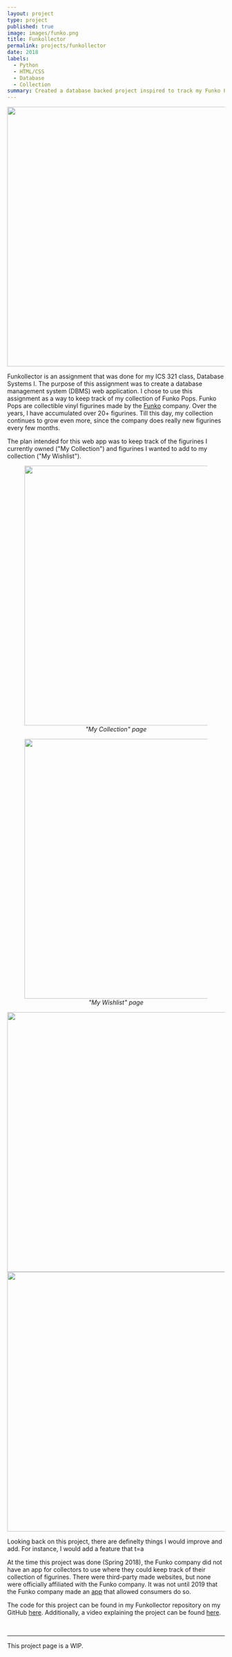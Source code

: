 ```yaml
---
layout: project
type: project
published: true
image: images/funko.png
title: Funkollector
permalink: projects/funkollector
date: 2018
labels:
  - Python
  - HTML/CSS
  - Database
  - Collection
summary: Created a database backed project inspired to track my Funko Pop collection.
---
```


<center>
<div class="ui images"><img src="../images/screenshots-funkollector/homepage.png" width="600px"></div>
</center>

Funkollector is an assignment that was done for my ICS 321 class, Database Systems I. The purpose of this assignment was to create a database management system (DBMS) web application. I chose to use this assignment as a way to keep track of my collection of Funko Pops. Funko Pops are collectible vinyl figurines made by the [Funko](https://www.funko.com/) company. Over the years, I have accumulated over 20+ figurines. Till this day, my collection continues to grow even more, since the company does really new figurines every few months. 

The plan intended for this web app was to keep track of the figurines I currently owned ("My Collection") and figurines I wanted to add to my collection ("My Wishlist").

<center>
  <figure>
    <div class="ui images"><img src="../images/screenshots-funkollector/mycollectionpage.png" width="600px"></div>
    <i>"My Collection" page</i>
  </figure>
</center>

<center>
  <figure>
    <div class="ui images"><img src="../images/screenshots-funkollector/mywishlistpage.png" width="600px"></div>
    <i>"My Wishlist" page</i>
  </figure>
</center>

<center>
<div class="ui images"><img src="../images/screenshots-funkollector/mycollectionform.png" width="600px"></div>
</center>

<center>
<div class="ui images"><img src="../images/screenshots-funkollector/mywishlistform.png" width="600px"></div>
</center>

Looking back on this project, there are definelty things I would improve and add. For instance, I would add a feature that t=a

At the time this project was done (Spring 2018), the Funko company did not have an app for collectors to use where they could keep track of their collection of figurines. There were third-party made websites, but none were officially affiliated with the Funko company. It was not until 2019 that the Funko company made an [app](https://www.globenewswire.com/news-release/2019/03/13/1752658/0/en/Funko-Unveils-New-Mobile-Application-with-Fan-Favorite-Capabilities.html) that allowed consumers do so. 

The code for this project can be found in my Funkollector repository on my GitHub [here](https://github.com/aprilbala/funkollector). Additionally, a video explaining the project can be found [here](https://www.youtube.com/watch?v=Tqvs8DM7cUA).

<br>

<hr>
This project page is a WIP.

<!-- This project can be found [here](https://github.com/aprilbala/aprilbala.github.io/tree/master/projects/project-applet).
 -->
 <!-- Project instructions can are here: https://lipyeow.github.io/ics321s18/morea/project/experience-project.html -->
